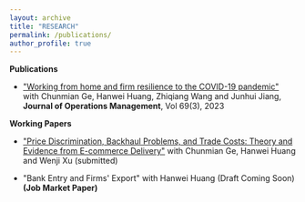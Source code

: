 ```yaml
---
layout: archive
title: "RESEARCH"
permalink: /publications/
author_profile: true
---
```

**Publications**
*    ["Working from home and firm resilience to the COVID-19 pandemic"](https://onlinelibrary.wiley.com/doi/abs/10.1002/joom.1200) with Chunmian Ge, Hanwei Huang, Zhiqiang Wang and Junhui Jiang, **Journal of Operations Management**, Vol 69(3), 2023 

**Working Papers**
*    ["Price Discrimination, Backhaul Problems, and Trade Costs: Theory and Evidence from E-commerce Delivery"](https://papers.ssrn.com/sol3/papers.cfm?abstract_id=4830224) with Chunmian Ge, Hanwei Huang and Wenji Xu (submitted)

*    "Bank Entry and Firms' Export" with Hanwei Huang (Draft Coming Soon) **(Job Market Paper)**

